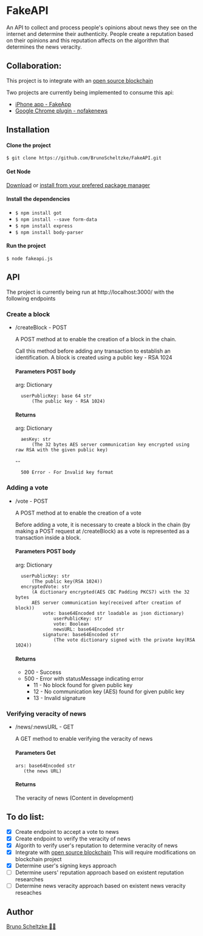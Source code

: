 # FakeAPI

<Being developed>

An API to collect and process people's opinions about news they see on the internet and determine their authenticity.
People create a reputation based on their opinions and this reputation affects on the algorithm that determines the news veracity.

## Collaboration: 
This project is to integrate with an [open source blockchain](https://github.com/regio/r2ac)

Two projects are currently being implemented to consume this api:
- [iPhone app - FakeApp](https://github.com/BrunoScheltzke/FakeApp)
- [Google Chrome plugin - nofakenews](https://github.com/brunohlippert/nofakenews)

## Installation
#### Clone the project
`$ git clone https://github.com/BrunoScheltzke/FakeAPI.git`

#### Get Node
[Download](https://nodejs.org/en/) or [install from your prefered package manager](https://nodejs.org/en/download/package-manager/)

#### Install the dependencies
* `$ npm install got`
* `$ npm install --save form-data`
* `$ npm install express`
* `$ npm install body-parser`

#### Run the project
`$ node fakeapi.js`

## API
The project is currently being run at http://localhost:3000/ with the following endpoints

### Create a block
* /createBlock - POST

    A POST method at to enable the creation of a block in the chain.

    Call this method before adding any transaction to establish an identification.
    A block is created using a public key - RSA 1024

    #### Parameters POST body
    
    arg: Dictionary
    
        userPublicKey: base 64 str
            (The public key - RSA 1024)

    #### Returns

    arg: Dictionary
    
        aesKey: str
            (The 32 bytes AES server communication key encrypted using raw RSA with the given public key)
     
     --
     
        500 Error - For Invalid key format


### Adding a vote
* /vote - POST

     A POST method at to enable the creation of a vote
    
     Before adding a vote, it is necessary to create a block in the chain (by making a POST request at /createBlock) as a vote is represented as a transaction inside a block.
    
    #### Parameters POST body

    arg: Dictionary
    
        userPublicKey: str
            (The public key(RSA 1024))
        encryptedVote: str
            (A dictionary encrypted(AES CBC Padding PKCS7) with the 32 bytes 
            AES server communication key(received after creation of block))
                vote: base64Encoded str loadable as json dictionary)
                    userPublicKey: str
                    vote: Boolean
                    newsURL: base64Encoded str
                signature: base64Encoded str
                    (The vote dictionary signed with the private key(RSA 1024))

    #### Returns
    * 200 - Success
    * 500 - Error with statusMessage indicating error
        * 11 - No block found for given public key
        * 12 - No communication key (AES) found for given public key
        * 13 - Invalid signature
              
### Verifying veracity of news
* /news/:newsURL - GET

    A GET method to enable verifying the veracity of news

    #### Parameters Get
      ars: base64Encoded str
         (the news URL)
    
    #### Returns
    The veracity of news (Content in development)

## To do list:
- [x] Create endpoint to accept a vote to news
- [x] Create endpoint to verify the veracity of news
- [x] Algorith to verify user's reputation to determine veracity of news
- [x] Integrate with [open source blockchain](https://github.com/regio/r2ac) This will require modifications on blockchain project
- [x] Determine user's signing keys approach
- [ ] Determine users' reputation approach based on existent reputation researches
- [ ] Determine news veracity approach based on existent news veracity reseaches

## Author
[Bruno Scheltzke 🙋‍♂️](https://www.linkedin.com/in/brunoscheltzke/)

